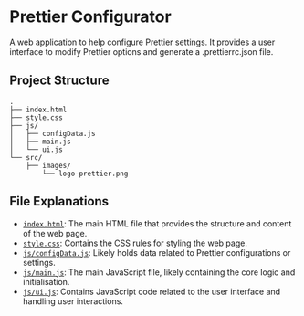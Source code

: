 # Prettier Configurator

A web application to help configure Prettier settings. It provides a user interface to modify Prettier options and generate a .prettierrc.json file.

## Project Structure

```text
.
├── index.html
├── style.css
├── js/
│   ├── configData.js
│   ├── main.js
│   └── ui.js
└── src/
    ├── images/
        └── logo-prettier.png
```

## File Explanations

- [`index.html`](index.html): The main HTML file that provides the structure and content of the web page.
- [`style.css`](style.css): Contains the CSS rules for styling the web page.
- [`js/configData.js`](js/configData.js): Likely holds data related to Prettier configurations or settings.
- [`js/main.js`](js/main.js): The main JavaScript file, likely containing the core logic and initialisation.
- [`js/ui.js`](js/ui.js): Contains JavaScript code related to the user interface and handling user interactions.
